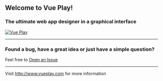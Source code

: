 ## Welcome to Vue Play!

### The ultimate web app designer in a graphical interface

[![Vue Play](https://www.vueplay.com/screenshot.png)](https://www.vueplay.com)


------------

### Found a bug, have a great idea or just have a simple question?
Feel free to [Open an Issue](https://github.com/vueplayground/vueplay.com/issues)

------------

Visit http://www.vueplay.com for more information